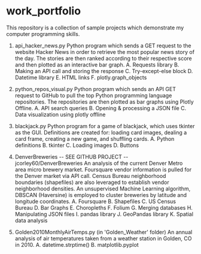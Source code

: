# work_portfolio

This repository is a collection of sample projects which demonstrate my
computer programming skills.

1. api_hacker_news.py
  Python program which sends a GET request to the website Hacker News in order
  to retrieve the most popular news story of the day.  The stories are then
  ranked according to their respective score and then plotted as an interactive
  bar graph.
  A. Requests library
  B. Making an API call and storing the response
  C. Try-except-else block
  D. Datetime library
  E. HTML links
  F. plotly.graph_objects

2. python_repos_visual.py
  Python program which sends an API GET request to GitHub to pull the top
  Python programming language repositories.  The repositories are then plotted as
  bar graphs using Plotly Offline.
  A. API search queries
  B. Opening & processing a JSON file
  C. Data visualization using plotly offline

3. blackjack.py
  Python program for a game of blackjack, which uses tkinter as the GUI.
  Definitions are created for: loading card images, dealing a card frame,
  creating a new game, and shuffling cards.
  A. Python definitions
  B. tkinter
  C. Loading images
  D. Buttons

4. DenverBreweries -- SEE GITHUB PROJECT -- jcorley60/DenverBreweries
  An analysis of the current Denver Metro area micro brewery market.  Foursquare
  vendor information is pulled for the Denver market via API call.  Census Bureau
  neighborhood boundaries (shapefiles) are also leveraged to establish vendor neighborhood
  densities. An unsupervised Machine Learning algorithm, DBSCAN (Haversine) is
  employed to cluster breweries by latitude and longitude coordinates.
  A. Foursquare
  B. Shapefiles
  C. US Census Bureau
  D. Bar Graphs
  E. Choropleths
  F. Folium
  G. Merging databases
  H. Manipulating JSON files
  I. pandas library
  J. GeoPandas library
  K. Spatial data analysis

  5. Golden2010MonthlyAirTemps.py (in 'Golden_Weather' folder)
  An annual analysis of air temperatures taken from a weather station in Golden, CO
  in 2010.
  A. datetime.strptime()
  B. matplotlib.pyplot
